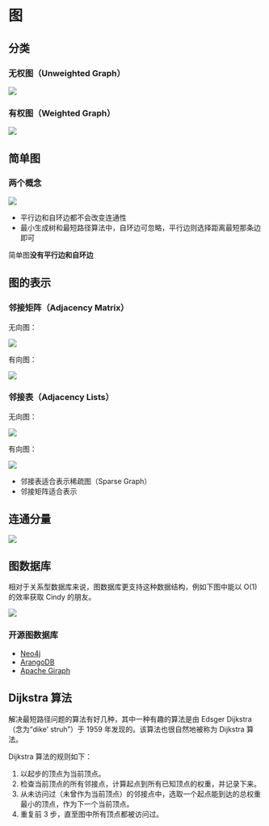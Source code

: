 # 图

## 分类

### 无权图（Unweighted Graph）

![](https://i.loli.net/2019/04/07/5ca94bcacee69.png)

### 有权图（Weighted Graph）

![](https://i.loli.net/2019/04/07/5ca94bd109feb.png)

## 简单图

### 两个概念

![](https://i.loli.net/2019/04/07/5ca94bd5bf7b9.png)

- 平行边和自环边都不会改变连通性
- 最小生成树和最短路径算法中，自环边可忽略，平行边则选择距离最短那条边即可

简单图**没有平行边和自环边**

## 图的表示

### 邻接矩阵（Adjacency Matrix）

无向图：

![](https://i.loli.net/2019/04/07/5ca94bdb30235.png)

有向图：

![](https://i.loli.net/2019/04/07/5ca94bdfe4a7f.png)

### 邻接表（Adjacency Lists）

无向图：

![](https://i.loli.net/2019/04/07/5ca94be4b8a2a.png)

有向图：

![](https://i.loli.net/2019/04/07/5ca94be9ceb4a.png)

- 邻接表适合表示稀疏图（Sparse Graph）
- 邻接矩阵适合表示

## 连通分量

![](https://i.loli.net/2019/04/07/5ca94bf00621d.png)

## 图数据库

相对于关系型数据库来说，图数据库更支持这种数据结构，例如下图中能以 O(1) 的效率获取 Cindy 的朋友。

![](https://i.loli.net/2019/04/07/5ca94bf5b2087.png)

### 开源图数据库

- [Neo4j](https://neo4j.com/)
- [ArangoDB](https://www.arangodb.com/)
- [Apache Giraph](http://giraph.apache.org/)

## Dijkstra 算法

解决最短路径问题的算法有好几种，其中一种有趣的算法是由 Edsger Dijkstra（念为“dike’ struh”）于 1959 年发现的。该算法也很自然地被称为 Dijkstra 算法。

Dijkstra 算法的规则如下：

1. 以起步的顶点为当前顶点。
2. 检查当前顶点的所有邻接点，计算起点到所有已知顶点的权重，并记录下来。
3. 从未访问过（未曾作为当前顶点）的邻接点中，选取一个起点能到达的总权重最小的顶点，作为下一个当前顶点。
4. 重复前 3 步，直至图中所有顶点都被访问过。